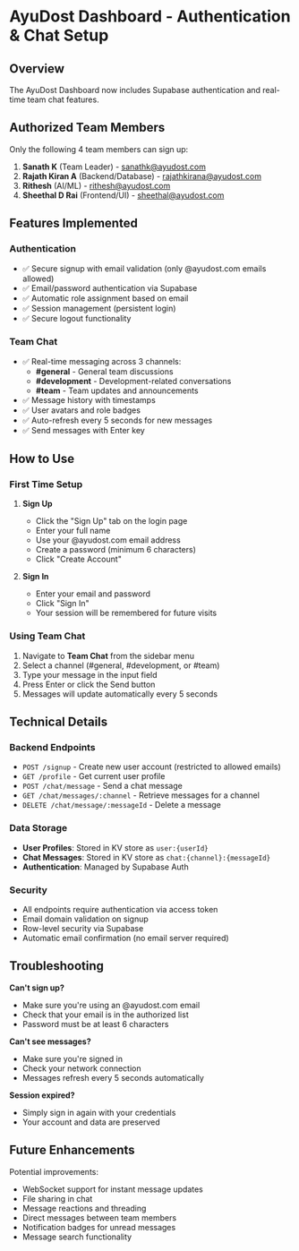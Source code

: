 # AyuDost Dashboard - Authentication & Chat Setup

## Overview
The AyuDost Dashboard now includes Supabase authentication and real-time team chat features.

## Authorized Team Members

Only the following 4 team members can sign up:

1. **Sanath K** (Team Leader) - sanathk@ayudost.com
2. **Rajath Kiran A** (Backend/Database) - rajathkirana@ayudost.com
3. **Rithesh** (AI/ML) - rithesh@ayudost.com
4. **Sheethal D Rai** (Frontend/UI) - sheethal@ayudost.com

## Features Implemented

### Authentication
- ✅ Secure signup with email validation (only @ayudost.com emails allowed)
- ✅ Email/password authentication via Supabase
- ✅ Automatic role assignment based on email
- ✅ Session management (persistent login)
- ✅ Secure logout functionality

### Team Chat
- ✅ Real-time messaging across 3 channels:
  - **#general** - General team discussions
  - **#development** - Development-related conversations
  - **#team** - Team updates and announcements
- ✅ Message history with timestamps
- ✅ User avatars and role badges
- ✅ Auto-refresh every 5 seconds for new messages
- ✅ Send messages with Enter key

## How to Use

### First Time Setup

1. **Sign Up**
   - Click the "Sign Up" tab on the login page
   - Enter your full name
   - Use your @ayudost.com email address
   - Create a password (minimum 6 characters)
   - Click "Create Account"

2. **Sign In**
   - Enter your email and password
   - Click "Sign In"
   - Your session will be remembered for future visits

### Using Team Chat

1. Navigate to **Team Chat** from the sidebar menu
2. Select a channel (#general, #development, or #team)
3. Type your message in the input field
4. Press Enter or click the Send button
5. Messages will update automatically every 5 seconds

## Technical Details

### Backend Endpoints

- `POST /signup` - Create new user account (restricted to allowed emails)
- `GET /profile` - Get current user profile
- `POST /chat/message` - Send a chat message
- `GET /chat/messages/:channel` - Retrieve messages for a channel
- `DELETE /chat/message/:messageId` - Delete a message

### Data Storage

- **User Profiles**: Stored in KV store as `user:{userId}`
- **Chat Messages**: Stored in KV store as `chat:{channel}:{messageId}`
- **Authentication**: Managed by Supabase Auth

### Security

- All endpoints require authentication via access token
- Email domain validation on signup
- Row-level security via Supabase
- Automatic email confirmation (no email server required)

## Troubleshooting

**Can't sign up?**
- Make sure you're using an @ayudost.com email
- Check that your email is in the authorized list
- Password must be at least 6 characters

**Can't see messages?**
- Make sure you're signed in
- Check your network connection
- Messages refresh every 5 seconds automatically

**Session expired?**
- Simply sign in again with your credentials
- Your account and data are preserved

## Future Enhancements

Potential improvements:
- WebSocket support for instant message updates
- File sharing in chat
- Message reactions and threading
- Direct messages between team members
- Notification badges for unread messages
- Message search functionality
